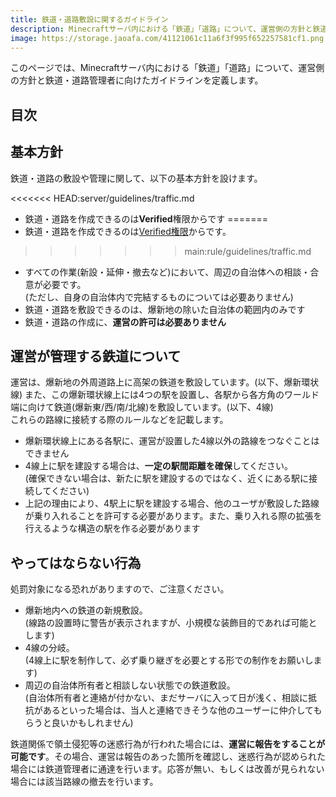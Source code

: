 ```yaml
---
title: 鉄道・道路敷設に関するガイドライン
description: Minecraftサーバ内における「鉄道」「道路」について、運営側の方針と鉄道・道路管理者のガイドラインを定義します。
image: https://storage.jaoafa.com/41121061c11a6f3f995f652257581cf1.png
---
```

このページでは、Minecraftサーバ内における「鉄道」「道路」について、運営側の方針と鉄道・道路管理者に向けたガイドラインを定義します。

## 目次

<!--contents-->

## 基本方針

鉄道・道路の敷設や管理に関して、以下の基本方針を設けます。

<<<<<<< HEAD:server/guidelines/traffic.md
- 鉄道・道路を作成できるのは**Verified**権限からです
=======
- 鉄道・道路を作成できるのは[Verified権限](/server/specifications/permission#Verified)からです。
>>>>>>> main:rule/guidelines/traffic.md
- すべての作業(新設・延伸・撤去など)において、周辺の自治体への相談・合意が必要です。  
  (ただし、自身の自治体内で完結するものについては必要ありません)
- 鉄道・道路を敷設できるのは、爆新地の除いた自治体の範囲内のみです
- 鉄道・道路の作成に、**運営の許可は必要ありません**

## 運営が管理する鉄道について

運営は、爆新地の外周道路上に高架の鉄道を敷設しています。(以下、爆新環状線)  また、この爆新環状線上には4つの駅を設置し、各駅から各方角のワールド端に向けて鉄道(爆新東/西/南/北線)を敷設しています。(以下、4線)  
これらの路線に接続する際のルールなどを記載します。

- 爆新環状線上にある各駅に、運営が設置した4線以外の路線をつなぐことはできません
- 4線上に駅を建設する場合は、**一定の駅間距離を確保**してください。  
  (確保できない場合は、新たに駅を建設するのではなく、近くにある駅に接続してください)
- 上記の理由により、4駅上に駅を建設する場合、他のユーザが敷設した路線が乗り入れることを許可する必要があります。また、乗り入れる際の拡張を行えるような構造の駅を作る必要があります

## やってはならない行為

処罰対象になる恐れがありますので、ご注意ください。

- 爆新地内への鉄道の新規敷設。  
  (線路の設置時に警告が表示されますが、小規模な装飾目的であれば可能とします)
- 4線の分岐。  
  (4線上に駅を制作して、必ず乗り継ぎを必要とする形での制作をお願いします)
- 周辺の自治体所有者と相談しない状態での鉄道敷設。  
  (自治体所有者と連絡が付かない、まだサーバに入って日が浅く、相談に抵抗があるといった場合は、当人と連絡できそうな他のユーザーに仲介してもらうと良いかもしれません)

鉄道関係で領土侵犯等の迷惑行為が行われた場合には、**運営に報告をすることが可能です**。その場合、運営は報告のあった箇所を確認し、迷惑行為が認められた場合には鉄道管理者に通達を行います。応答が無い、もしくは改善が見られない場合には該当路線の撤去を行います。

